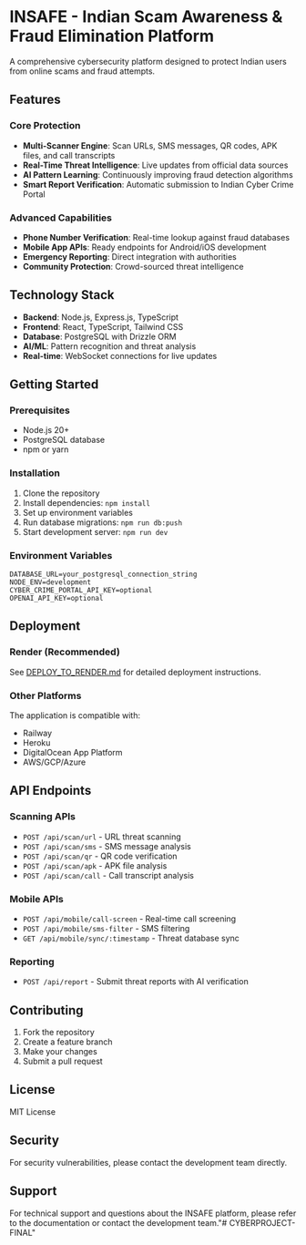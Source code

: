 # INSAFE - Indian Scam Awareness & Fraud Elimination Platform

A comprehensive cybersecurity platform designed to protect Indian users from online scams and fraud attempts.

## Features

### Core Protection
- **Multi-Scanner Engine**: Scan URLs, SMS messages, QR codes, APK files, and call transcripts
- **Real-Time Threat Intelligence**: Live updates from official data sources
- **AI Pattern Learning**: Continuously improving fraud detection algorithms
- **Smart Report Verification**: Automatic submission to Indian Cyber Crime Portal

### Advanced Capabilities
- **Phone Number Verification**: Real-time lookup against fraud databases
- **Mobile App APIs**: Ready endpoints for Android/iOS development
- **Emergency Reporting**: Direct integration with authorities
- **Community Protection**: Crowd-sourced threat intelligence

## Technology Stack

- **Backend**: Node.js, Express.js, TypeScript
- **Frontend**: React, TypeScript, Tailwind CSS
- **Database**: PostgreSQL with Drizzle ORM
- **AI/ML**: Pattern recognition and threat analysis
- **Real-time**: WebSocket connections for live updates

## Getting Started

### Prerequisites
- Node.js 20+
- PostgreSQL database
- npm or yarn

### Installation
1. Clone the repository
2. Install dependencies: `npm install`
3. Set up environment variables
4. Run database migrations: `npm run db:push`
5. Start development server: `npm run dev`

### Environment Variables
```
DATABASE_URL=your_postgresql_connection_string
NODE_ENV=development
CYBER_CRIME_PORTAL_API_KEY=optional
OPENAI_API_KEY=optional
```

## Deployment

### Render (Recommended)
See [DEPLOY_TO_RENDER.md](./DEPLOY_TO_RENDER.md) for detailed deployment instructions.

### Other Platforms
The application is compatible with:
- Railway
- Heroku
- DigitalOcean App Platform
- AWS/GCP/Azure

## API Endpoints

### Scanning APIs
- `POST /api/scan/url` - URL threat scanning
- `POST /api/scan/sms` - SMS message analysis
- `POST /api/scan/qr` - QR code verification
- `POST /api/scan/apk` - APK file analysis
- `POST /api/scan/call` - Call transcript analysis

### Mobile APIs
- `POST /api/mobile/call-screen` - Real-time call screening
- `POST /api/mobile/sms-filter` - SMS filtering
- `GET /api/mobile/sync/:timestamp` - Threat database sync

### Reporting
- `POST /api/report` - Submit threat reports with AI verification

## Contributing

1. Fork the repository
2. Create a feature branch
3. Make your changes
4. Submit a pull request

## License

MIT License

## Security

For security vulnerabilities, please contact the development team directly.

## Support

For technical support and questions about the INSAFE platform, please refer to the documentation or contact the development team."# CYBERPROJECT-FINAL" 
